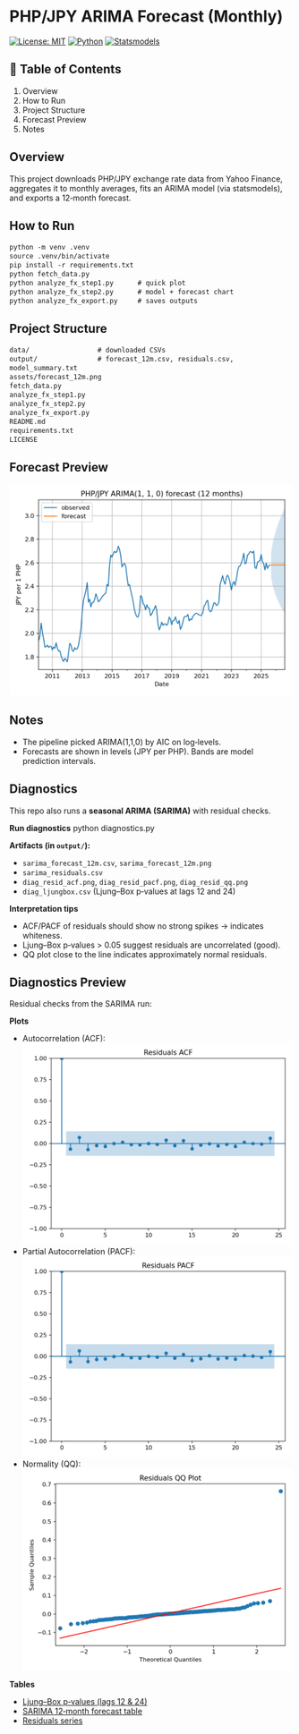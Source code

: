 # PHP/JPY ARIMA Forecast (Monthly)

[![License: MIT](https://img.shields.io/badge/License-MIT-green.svg)](LICENSE)
[![Python](https://img.shields.io/badge/Python-3.13-blue.svg)](https://www.python.org/)
[![Statsmodels](https://img.shields.io/badge/statsmodels-ARIMA-orange.svg)](https://www.statsmodels.org/)

## 📑 Table of Contents
1. Overview
2. How to Run
3. Project Structure
4. Forecast Preview
5. Notes

## Overview
This project downloads PHP/JPY exchange rate data from Yahoo Finance, aggregates it to monthly averages, fits an ARIMA model (via statsmodels), and exports a 12‑month forecast.

## How to Run
    python -m venv .venv
    source .venv/bin/activate
    pip install -r requirements.txt
    python fetch_data.py
    python analyze_fx_step1.py      # quick plot
    python analyze_fx_step2.py      # model + forecast chart
    python analyze_fx_export.py     # saves outputs

## Project Structure
    data/                 # downloaded CSVs
    output/               # forecast_12m.csv, residuals.csv, model_summary.txt
    assets/forecast_12m.png
    fetch_data.py
    analyze_fx_step1.py
    analyze_fx_step2.py
    analyze_fx_export.py
    README.md
    requirements.txt
    LICENSE

## Forecast Preview
![Forecast Chart](assets/forecast_12m.png)

## Notes
- The pipeline picked ARIMA(1,1,0) by AIC on log‑levels.
- Forecasts are shown in levels (JPY per PHP). Bands are model prediction intervals.

## Diagnostics
This repo also runs a **seasonal ARIMA (SARIMA)** with residual checks.

**Run diagnostics**
    python diagnostics.py

**Artifacts (in `output/`):**
- `sarima_forecast_12m.csv`, `sarima_forecast_12m.png`
- `sarima_residuals.csv`
- `diag_resid_acf.png`, `diag_resid_pacf.png`, `diag_resid_qq.png`
- `diag_ljungbox.csv` (Ljung–Box p‑values at lags 12 and 24)

**Interpretation tips**
- ACF/PACF of residuals should show no strong spikes → indicates whiteness.
- Ljung–Box p‑values > 0.05 suggest residuals are uncorrelated (good).
- QQ plot close to the line indicates approximately normal residuals.

## Diagnostics Preview

Residual checks from the SARIMA run:

**Plots**
- Autocorrelation (ACF):  
  ![Residuals ACF](output/diag_resid_acf.png)
- Partial Autocorrelation (PACF):  
  ![Residuals PACF](output/diag_resid_pacf.png)
- Normality (QQ):  
  ![Residuals QQ](output/diag_resid_qq.png)

**Tables**
- [Ljung–Box p‑values (lags 12 & 24)](output/diag_ljungbox.csv)
- [SARIMA 12‑month forecast table](output/sarima_forecast_12m.csv)
- [Residuals series](output/sarima_residuals.csv)
